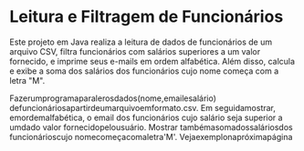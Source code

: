 # Leitura e Filtragem de Funcionários

Este projeto em Java realiza a leitura de dados de funcionários de um arquivo CSV, filtra funcionários com salários superiores a um valor fornecido, e imprime seus e-mails em ordem alfabética. Além disso, calcula e exibe a soma dos salários dos funcionários cujo nome começa com a letra "M".

Fazerumprogramaparalerosdados(nome,emailesalário)
 defuncionáriosapartirdeumarquivoemformato.csv.
 Em seguidamostrar, emordemalfabética, o email dos
 funcionários cujo salário seja superior a umdado valor
 fornecidopelousuário.
 Mostrar tambémasomadossaláriosdos funcionárioscujo
 nomecomeçacomaletra'M'.
 Vejaexemplonapróximapágina
